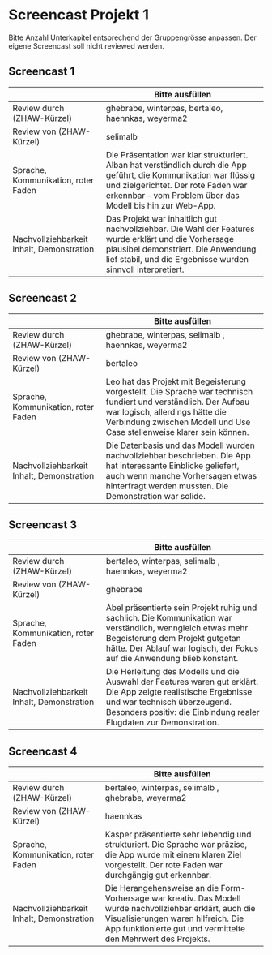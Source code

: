 ﻿# Screencast Projekt 1

Bitte Anzahl Unterkapitel entsprechend der Gruppengrösse anpassen. Der eigene Screencast soll nicht reviewed werden.

## Screencast 1

|       | Bitte ausfüllen |
|-------|-----------------|
| Review durch (ZHAW-Kürzel) |    ghebrabe, winterpas, bertaleo, haennkas, weyerma2        |
| Review von (ZHAW-Kürzel) |      selimalb      |
| Sprache, Kommunikation, roter Faden | Die Präsentation war klar strukturiert. Alban hat verständlich durch die App geführt, die Kommunikation war flüssig und zielgerichtet. Der rote Faden war erkennbar – vom Problem über das Modell bis hin zur Web-App. |
| Nachvollziehbarkeit Inhalt, Demonstration | Das Projekt war inhaltlich gut nachvollziehbar. Die Wahl der Features wurde erklärt und die Vorhersage plausibel demonstriert. Die Anwendung lief stabil, und die Ergebnisse wurden sinnvoll interpretiert. |

## Screencast 2

|       | Bitte ausfüllen |
|-------|-----------------|
| Review durch (ZHAW-Kürzel) |   ghebrabe, winterpas, selimalb , haennkas, weyerma2         |
| Review von (ZHAW-Kürzel) |     bertaleo       |
| Sprache, Kommunikation, roter Faden | Leo hat das Projekt mit Begeisterung vorgestellt. Die Sprache war technisch fundiert und verständlich. Der Aufbau war logisch, allerdings hätte die Verbindung zwischen Modell und Use Case stellenweise klarer sein können. |
| Nachvollziehbarkeit Inhalt, Demonstration | Die Datenbasis und das Modell wurden nachvollziehbar beschrieben. Die App hat interessante Einblicke geliefert, auch wenn manche Vorhersagen etwas hinterfragt werden mussten. Die Demonstration war solide. |

## Screencast 3

|       | Bitte ausfüllen |
|-------|-----------------|
| Review durch (ZHAW-Kürzel) |    bertaleo, winterpas, selimalb , haennkas, weyerma2        |
| Review von (ZHAW-Kürzel) |    ghebrabe        |
| Sprache, Kommunikation, roter Faden | Abel präsentierte sein Projekt ruhig und sachlich. Die Kommunikation war verständlich, wenngleich etwas mehr Begeisterung dem Projekt gutgetan hätte. Der Ablauf war logisch, der Fokus auf die Anwendung blieb konstant. |
| Nachvollziehbarkeit Inhalt, Demonstration |Die Herleitung des Modells und die Auswahl der Features waren gut erklärt. Die App zeigte realistische Ergebnisse und war technisch überzeugend. Besonders positiv: die Einbindung realer Flugdaten zur Demonstration. |

## Screencast 4

|       | Bitte ausfüllen |
|-------|-----------------|
| Review durch (ZHAW-Kürzel) |   bertaleo, winterpas, selimalb , ghebrabe, weyerma2          |
| Review von (ZHAW-Kürzel) |     haennkas       |
| Sprache, Kommunikation, roter Faden | Kasper präsentierte sehr lebendig und strukturiert. Die Sprache war präzise, die App wurde mit einem klaren Ziel vorgestellt. Der rote Faden war durchgängig gut erkennbar. |
| Nachvollziehbarkeit Inhalt, Demonstration | Die Herangehensweise an die Form-Vorhersage war kreativ. Das Modell wurde nachvollziehbar erklärt, auch die Visualisierungen waren hilfreich. Die App funktionierte gut und vermittelte den Mehrwert des Projekts. |
